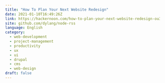 ```yaml
---
title: "How To Plan Your Next Website Redesign"
date: 2021-01-10T16:49:26Z
link: https://hackernoon.com/how-to-plan-your-next-website-redesign-ou3531jq?source=rss&utm_medium=RSS&utm_source=news.12bit.vn
site: github.com/dylang/node-rss
language: English
category:
  - web-development
  - project-management
  - productivity
  - ux
  - ui
  - drupal
  - cms
  - web-design
draft: false
---
```

